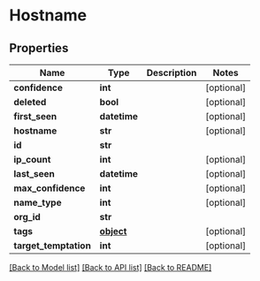 # Hostname

## Properties
Name | Type | Description | Notes
------------ | ------------- | ------------- | -------------
**confidence** | **int** |  | [optional] 
**deleted** | **bool** |  | [optional] 
**first_seen** | **datetime** |  | [optional] 
**hostname** | **str** |  | [optional] 
**id** | **str** |  | 
**ip_count** | **int** |  | [optional] 
**last_seen** | **datetime** |  | [optional] 
**max_confidence** | **int** |  | [optional] 
**name_type** | **int** |  | [optional] 
**org_id** | **str** |  | 
**tags** | [**object**](.md) |  | [optional] 
**target_temptation** | **int** |  | [optional] 

[[Back to Model list]](../README.md#documentation-for-models) [[Back to API list]](../README.md#documentation-for-api-endpoints) [[Back to README]](../README.md)


